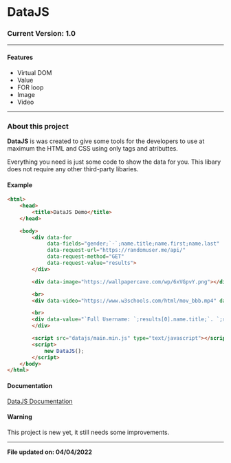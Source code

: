 # DataJS


### Current Version: 1.0

------------

#### Features

- Virtual DOM
- Value
- FOR loop
- Image
- Video


------------

### About this project

**DataJS** is was created to give some tools for the developers to use at maximum the HTML and CSS using only tags and atributtes.

Everything you need is just some code to show the data for you.
This libary does not require any other third-party libaries.


#### Example

```html
<html>
	<head>
		<title>DataJS Demo</title>
	</head>

	<body>
		<div data-for
			 data-fields="gender;`-`;name.title;name.first;name.last"
			 data-request-url="https://randomuser.me/api/"
			 data-request-method="GET"
			 data-request-value="results">
		</div>

		<div data-image="https://wallpapercave.com/wp/6xVGpvY.png"></div>

		<br>
		<div data-video="https://www.w3schools.com/html/mov_bbb.mp4" data-video-controls></div>

		<br>
		<div data-value="`Full Username: `;results[0].name.title;`. `;results[0].name.first;` `;results[0].name.last" data-request-url="https://randomuser.me/api/" data-request-method="GET">
		</div>

		<script src="datajs/main.min.js" type="text/javascript"></script>
		<script>
			new DataJS();
		</script>
	</body>
</html>
```

#### Documentation

[DataJS Documentation](https://netocodec.github.io/datajs/ "DataJS Documentation")

#### Warning

This project is new yet, it still needs some improvements.



------------

**File updated on: 04/04/2022**

